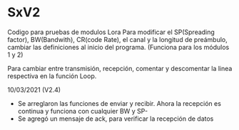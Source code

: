 # SxV2
Codigo para pruebas de modulos Lora
Para modificar el SP(Spreading factor), BW(Bandwith), CR(code Rate), el canal y la longitud de preámbulo, cambiar las definiciones al inicio del programa. (Funciona para los módulos 1 y 2)

Para cambiar entre transmisión, recepción, comentar y descomentar la linea respectiva en la función Loop.

10/03/2021 (V2.4)
- Se arreglaron las funciones de enviar y recibir. Ahora la recepción es continua y funciona con cualquier BW y SP-
- Se agregó un mensaje de ack, para verificar la recepción de datos
